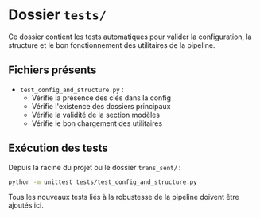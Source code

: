 
# Dossier `tests/`

Ce dossier contient les tests automatiques pour valider la configuration, la structure et le bon fonctionnement des utilitaires de la pipeline.

## Fichiers présents
- `test_config_and_structure.py` :
	- Vérifie la présence des clés dans la config
	- Vérifie l'existence des dossiers principaux
	- Vérifie la validité de la section modèles
	- Vérifie le bon chargement des utilitaires

## Exécution des tests

Depuis la racine du projet ou le dossier `trans_sent/` :

```bash
python -m unittest tests/test_config_and_structure.py
```

Tous les nouveaux tests liés à la robustesse de la pipeline doivent être ajoutés ici.
